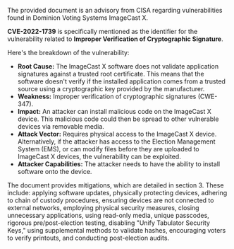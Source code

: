 The provided document is an advisory from CISA regarding vulnerabilities found in Dominion Voting Systems ImageCast X.

**CVE-2022-1739** is specifically mentioned as the identifier for the vulnerability related to **Improper Verification of Cryptographic Signature**.

Here's the breakdown of the vulnerability:

*   **Root Cause:** The ImageCast X software does not validate application signatures against a trusted root certificate. This means that the software doesn't verify if the installed application comes from a trusted source using a cryptographic key provided by the manufacturer.
*   **Weakness:** Improper verification of cryptographic signatures (CWE-347).
*   **Impact:** An attacker can install malicious code on the ImageCast X device. This malicious code could then be spread to other vulnerable devices via removable media.
*   **Attack Vector:** Requires physical access to the ImageCast X device. Alternatively, if the attacker has access to the Election Management System (EMS), or can modify files before they are uploaded to ImageCast X devices, the vulnerability can be exploited.
*   **Attacker Capabilities:** The attacker needs to have the ability to install software onto the device.

The document provides mitigations, which are detailed in section 3. These include: applying software updates, physically protecting devices, adhering to chain of custody procedures, ensuring devices are not connected to external networks, employing physical security measures, closing unnecessary applications, using read-only media, unique passcodes, rigorous pre/post-election testing, disabling "Unify Tabulator Security Keys," using supplemental methods to validate hashes, encouraging voters to verify printouts, and conducting post-election audits.